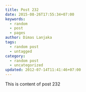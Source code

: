 ```yaml
---
title: Post 232
date: 2015-08-26T17:55:34+07:00
keywords:
  - random
  - post
  - pages
author: Dimas Lanjaka
tags:
  - random post
  - untagged
category:
  - random post
  - uncategorized
updated: 2012-07-14T11:41:46+07:00
---
```

This is content of post 232